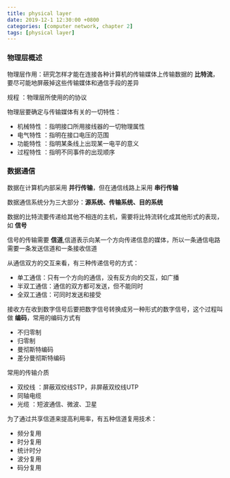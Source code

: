 ```yaml
---
title: physical layer
date: 2019-12-1 12:30:00 +0800
categories: [computer network, chapter 2]
tags: [physical layer]
---
```


### 物理层概述

物理层作用：研究怎样才能在连接各种计算机的传输媒体上传输数据的 **比特流**，要尽可能地屏蔽掉这些传输媒体和通信手段的差异

规程 ：物理层所使用的的协议

物理层要确定与传输媒体有关的一切特性：
* 机械特性 ：指明接口所用接线器的一切物理属性
* 电气特性 ：指明在接口电压的范围
* 功能特性 ：指明某条线上出现某一电平的意义
* 过程特性 ：指明不同事件的出现顺序

### 数据通信
数据在计算机内部采用 **并行传输**，但在通信线路上采用 **串行传输**

数据通信系统分为三大部分：**源系统、传输系统、目的系统**

数据的比特流要传递给其他不相连的主机，需要将比特流转化成其他形式的表现，如 **信号**

信号的传输需要 **信道**,信道表示向某一个方向传递信息的媒体，所以一条通信电路需要一条发送信道和一条接收信道

从通信双方的交互来看，有三种传递信号的方式：
* 单工通信：只有一个方向的通信，没有反方向的交互，如广播
* 半双工通信：通信的双方都可发送，但不能同时
* 全双工通信：可同时发送和接受

接收方在收到数字信号后要把数字信号转换成另一种形式的数字信号，这个过程叫做 **编码**，常用的编码方式有
* 不归零制
* 归零制
* 曼彻斯特编码
* 差分曼彻斯特编码

常用的传输介质
* 双绞线 ：屏蔽双绞线STP，非屏蔽双绞线UTP
* 同轴电缆
* 光缆 ：短波通信、微波、卫星

为了通过共享信道来提高利用率，有五种信道复用技术：
* 频分复用
* 时分复用
* 统计时分
* 波分复用
* 码分复用